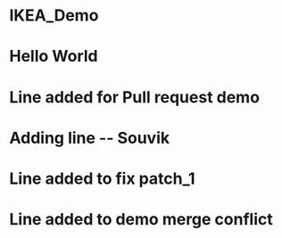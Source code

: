 # IKEA_Demo
# Hello World
# Line added for Pull request demo 
# Adding line -- Souvik
# Line added to fix patch_1
# Line added to demo merge conflict
